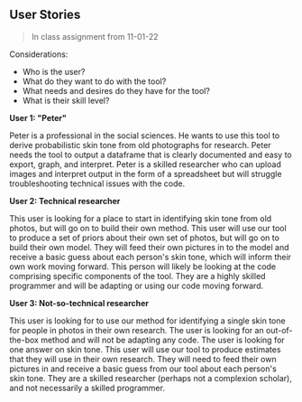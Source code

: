 ## User Stories

> In class assignment from 11-01-22

Considerations:
* Who is the user?
* What do they want to do with the tool?
* What needs and desires do they have for the tool?
* What is their skill level?

**User 1: "Peter"**

Peter is a professional in the social sciences. He wants to use this tool to derive probabilistic skin tone from old photographs for research. Peter needs the tool to output a dataframe that is clearly documented and easy to export, graph, and interpret. Peter is a skilled researcher who can upload images and interpret output in the form of a spreadsheet but will struggle troubleshooting technical issues with the code.

**User 2: Technical researcher**

This user is looking for a place to start in identifying skin tone from old photos, but will go on to build their own method. This user will use our tool to produce a set of priors about their own set of photos, but will go on to build their own model. They will feed their own pictures in to the model and receive a basic guess about each person's skin tone, which will inform their own work moving forward. This person will likely be looking at the code comprising specific components of the tool. They are a highly skilled programmer and will be adapting or using our code moving forward.

**User 3: Not-so-technical researcher**

This user is looking for to use our method for identifying a single skin tone for people in photos in their own research. The user is looking for an out-of-the-box method and will not be adapting any code. The user is looking for one answer on skin tone. This user will use our tool to produce estimates that they will use in their own research. They will need to feed their own pictures in and receive a basic guess from our tool about each person's skin tone.  They are a skilled researcher (perhaps not a complexion scholar), and not necessarily a skilled programmer. 


